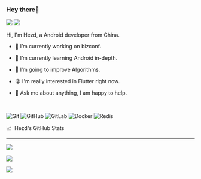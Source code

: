 
### Hey there👋

![](https://visitor-badge.glitch.me/badge?page_id=hezd.hezd) ![](https://img.shields.io/github/last-commit/hezd/hezd)
<br />

Hi, I'm Hezd, a Android developer from China.

- 👨 I’m currently working on bizconf.

- 🌱 I’m currently learning Android in-depth.

- 🤔 I’m going to improve Algorithms.

- 😜 I'm really interested in Flutter right now.

- 💬 Ask me about anything, I am happy to help.



<br />

![Git](https://img.shields.io/badge/-Git-black?style=flat-square&logo=git)
![GitHub](https://img.shields.io/badge/-GitHub-181717?style=flat-square&logo=github)
![GitLab](https://img.shields.io/badge/-GitLab-FCA121?style=flat-square&logo=gitlab)
![Docker](https://img.shields.io/badge/-Android-black?style=flat-square&logo=android)
![Redis](https://img.shields.io/badge/-Flutter-black?style=flat-square&logo=flutter)


<div>📈&nbsp;&nbsp;Hezd's GitHub Stats</div>

---

![](https://github-readme-stats.vercel.app/api/top-langs/?username=hezd&layout=compact)

![](https://github-readme-stats.vercel.app/api?username=hezd&show_icons=true\&hide=stars,issues)

![](https://github-readme-streak-stats.herokuapp.com/?user=hezd)

